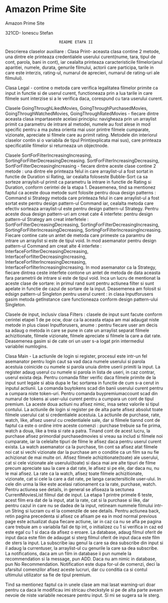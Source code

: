 # Amazon Prime Site
Amazon Prime Site

321CD- Ionescu Stefan

							README ETAPA II


Descrierea claselor auxiliare :
Clasa Print- aceasta clasa contine 2 metode, una dintre ele printeaza credentialele
userului curent(nume, tara, tipul de cont, parola, bani in cont), iar cealalta 
printeaza caracteristicile filmelor(anul aparitiei, numele, durata, genurile filmului, 
actorii care participa, tarile in care este interzis, rating-ul, numarul de aprecieri,
numarul de rating-uri ale filmului).


Clasa Legal - contine o metoda care verifica legalitatea filmelor primite ca input in 
functie si de userul curent, functioneaza prin a lua tarile in care filmele sunt 
interzise si a le verifica daca, corespund cu tara userului curent.


Clasele GoingThroughLikedMovies, GoingThroughPurchasedMovies, GoingThroughWatchedMovies,
GoingThroughRatedMovies - fiecare dintre aceasta clasa impartaseste acelasi principiu: 
navigheaza prin un arraylist primit ca parametru de intrare al metodei, numele au fost 
alese in mod specific pentru a ma putea orienta mai usor printre filmele cumparate, 
vizionate, apreciate si filmele care au primit rating. Metodele din interiorul claselor
contin si o variabila de tipul Print(explicata mai sus), care printeaza specificatiile
filmelor si returneaza un objectnode.


Clasele SortForFilterIncreasingIncreasing, SortingForFilterDecreasingDecreasing. 
SortForFilterIncreasingDecreasing, SortForFilterDecreasingIncreasing - fiecare dintre
aceste clase contine 2 metode : una dintre ele printeaza felul in care arraylist-ul
a fost sortat in functie de Duration si Rating, iar cealalta foloseste Bubble-Sort
ca sa sorteze arraylsit-ul primit ca parametru la intrare in functie de Rating si 
Duration, conform cerintei de la etapa 1. Deasemenea, tind sa mentionez faptul ca
aceste doua metode sunt folosite pentru doua design patterns : Command si Strategy
metoda care printeaza felul in care arraylist-ul a fost sortat este pentru design
pattern-ul Command iar, cealalta metoda care efectiv sorteaza arraylist-ul este 
pentru design pattern-ul Strategy. Pentru aceste doua design pattern-uri am creat
cate 4 interfete: pentru design pattern-ul Strategy am creat interfetele : 
SortForFilterDecreasingDecreasing, SortingForFilterDecreasingIncreasing, 
SortingForFilterIncreasingDecreasing, SortingForFilterIncreasingIncreasing.
Fiecare contine cate un antet de metoda care primeste ca paramtru de intrare un
arraylist si este de tipul void. In mod asemanator pentru design pattern-ul Command
am creat alte 4 interfete : InterfaceForfilterDecreasingDecreasing,
InterfaceForfilterDecreasingIncreasing, InterfaceForfilterIncreasingDecreasing,
InterfaceForfilterIncreasingIncreasing. In mod asemanator ca la Strategy, fiecare
dintrea ceste interfete contone un antet de metoda de data aceasta fara parametrii
de intrare si este de tipul void. Inca un lucru de mentionat la aceste clase de
sortare: in primul rand sunt pentru actiunea filter si sunt apelate in functie de 
cazul de sortare de la input. Deasemenea am folosit si edsign pattern-ul Singleton
pentru userul curent : in clasa Inputforusers gasim metoda getInstance care 
functioneaza conform design pattern-ului Singleton.


Clasele de input, inclusiv clasa Filters : clasele de input sunt facute conform
cerintei etapei 1 de pe ocw, doar ca la aceasta etapa am mai adaugat niste
metode in plus clasei Inputforusers, anume : pentru fiecare user am decis sa
adaug o metoda in care se pune in cate un arraylist separat filmele achizitionate,
filmele vizionate, filmele apreciate si filmele la care a dat rate. Deasemenea gasim
si de cate ori un user s-a logat prin intermediul variabilei numlogins.


Clasa Main - La actiunile de login si register, procesul este intr-un fel asemanator
pentru login caut sa vad daca numele userului si parola acestuia coinicide cu numele
si parola unuia dintre userii primiti la input. La register adaug userul cu numele 
si parola in lista de useri, in caz contrar, userul exista deja. Pentru comanda 
filter verific daca filmele primite de la input sunt legale si abia dupa le fac 
sortarea in functie de cum s-a cerut in inputul actiunii. La comanda buytokens 
scad din banii userului curent pentru a cumpara niste token-uri. Pentru comanda 
buypremiumaccount scad din numarul de tokens ai user-ului curent pentru a 
cumpara un cont de tipul premium. La aceste doua actiuni nu afisez nimic,
insa setez valorile si tipul contului. La actiunile de login si register pe 
de alta parte afisez absolut toate filmele userului cat si credentialele 
acestuia. La actiunile de purchase, rate, watch, like, afisez userul cu 
credentialele sale, dar si filmele tiannd cont de faptul ca este o ordine intre 
aceste comenzi : purchase trebuie sa fie prima, watch a doua, like a treia si rate 
a patra. Tinand cont de acest lucru, la purchase afisez primordial purchasedmovies 
si vreau sa includ si filmele noi cumparate, iar la celelalte tipuri de filme le 
afisez daca pentru userul curent exista. La watch asemanator ca la purchase, tin 
cont sa afisez atat filmele noi cat si vechi vizionate dar la purchase am o conditie 
ca un film sa nu fie achizionat de mai multe ori. Afisez filmele achizitionate(toate) 
ale userului, cat si cele vizionate ale userului(toate) si daca mai are alte tipuri de 
filme precum apreciate sau la care a dat rate, le afisez si pe ele, dar daca nu, nu le 
mai afisez. La rate ca la watch, afisez toate filmele achizitionate, vizionate, cat si 
cele la care a dat rate, pe langa caractersiticile user-ului. In cele din urma la like 
este acelasi rationament ca la rate, purchase, watch. Pentru actiunea see details, in 
general se afiseaza la sectunea CurrentMoviesList filmul dat de input. La etapa 1 
printre primele 6 teste, acest film era dat de la input, atat la rate, cat si la 
purchase si like, dar pentru cazul in care nu se dadea de la input, retineam nummele 
filmului intr-un String si lucram cu el la comenzile de see details. Pentru actiunea 
back, retin pagina precedenta si afisez ce afisam pe ea in mod normal previous page este 
actualizat dupa fiecare actiune, iar in caz ca nu se afla pe pagina care trebuie
am o variabila fail de tip int, o initializez cu 1 si verifica in caz ed este egal cu 1 
si daca da afisez o eroare. La database, adaug filmul oferit de input daca este film de 
adaugat si sterg filmul oferit de input daca este film de sters la input. La subscribe iau 
genul la care sa dea subscribe din input si il adaug la currentuser, la arraylist-ul cu 
genurile la care sa dea subscribe. La notifications, daca am un film in database ii pun
numele la recommendation si la message, pun ADD. Daca nu am nimic in database, pun 
No Recommendation. Notification este dupa for-ul de comenzi, deci la sfarsitul comenzilor
afisez aceste lucruri, dar cu conditia ca si contul ultimului utilizator sa fie de tipul
premium. 

Tind sa mentionez faptul ca in unele clase am mai lasat warning-uri doar pentru ca
daca le modificau imi stricau checkstyle si pe de alta parte aveam nevoie de niste
variabile necesare pentru input. Si mi se sugera sa le sterg.





